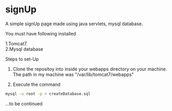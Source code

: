 # signUp
A simple signUp page made using java servlets, mysql database.

You must have following installed

1.Tomcat7. <br />
2.Mysql database 


Steps to set-Up

1. Clone the repositoy into inside your webapps directory on your machine. The path in my machine was "/var/lib/tomcat7/webapps"

2. Execute the command
```bash
mysql -u root -p < createDatabase.sql
```

...to be continued